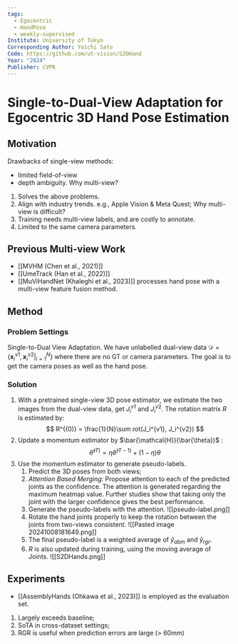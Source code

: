 ```yaml
---
tags:
  - Egocentric
  - HandPose
  - weakly-supervised
Institute: University of Tokyo
Corresponding Author: Yoichi Sato
Code: https://github.com/ut-vision/S2DHand
Year: "2024"
Publisher: CVPR
---
```

# Single-to-Dual-View Adaptation for Egocentric 3D Hand Pose Estimation
## Motivation
Drawbacks of single-view methods:
* limited field-of-view
* depth ambiguity.
Why multi-view?
1. Solves the above problems.
2. Align with industry trends. e.g., Apple Vision & Meta Quest;
Why multi-view is difficult?
1. Training needs multi-view labels, and are costly to annotate.
2. Limited to the same camera parameters.

## Previous Multi-view Work
* [[MVHM (Chen et al., 2021)]]
* [[UmeTrack (Han et al., 2022)]]
* [[MuViHandNet (Khaleghi et al., 2023)]]
processes hand pose with a multi-view feature fusion method.

## Method
### Problem Settings
Single-to-Dual View Adaptation.
We have unlabelled dual-view data $\mathcal{D}=\{\mathbf{x}_i^{v1}, \mathbf{x}_i^{v2}|_{i=1}^N\}$ where there are no GT or camera parameters. The goal is to get the camera poses as well as the hand pose.
### Solution
1. With a pretrained single-view 3D pose estimator, we estimate the two images from the dual-view data, get $J_i^{v1}$ and $J_i^{v2}$. The rotation matrix $R$ is estimated by:
	$$
		R^{(0)} = \frac{1}{N}\sum rot(J_i^{v1}, J_i^{v2})
	$$
2. Update a momentum estimator by $\bar{\mathcal{H}}(\bar{\theta})$ : $$\bar{\theta}^{(T)} = \eta\bar{\theta}^{(T-1)}+(1-\eta)\theta$$
3. Use the momentum estimator to generate pseudo-labels.
	1. Predict the 3D poses from both views;
	2. *Attention Based Merging*: Propose attention to each of the predicted joints as the confidence. The attention is generated regarding the maximum heatmap value. Further studies show that taking only the joint with the larger confidence gives the best performance.
	3. Generate the pseudo-labels with the attention.
		![[pseudo-label.png]]
	4. Rotate the hand joints properly to keep the rotation between the joints from two-views consistent.
		![[Pasted image 20241008181649.png]]
	5.  The final pseudo-label is a weighted average of $\hat{y}_{abm}$ and $\hat{y}_{rgr}$.
	6. $R$ is also updated during training, using the moving average of Joints.
![[S2DHands.png]]

## Experiments
* [[AssemblyHands (Ohkawa et al., 2023)]] is employed as the evaluation set.
1. Largely exceeds baseline;
2. SoTA in cross-dataset settings;
3. RGR is useful when prediction errors are large (> 60mm)